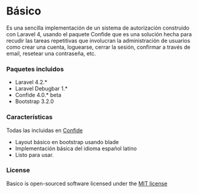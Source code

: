 Básico
======

Es una sencilla implementación de un sistema de autorización construido con Laravel 4, usando el paquete Confide 
que es una solución hecha para recudir las tareas repetitivas que involucran la administración de usuarios como 
crear una cuenta, loguearse, cerrar la sesión, confirmar a través de email, resetear una contraseña, etc.

### Paquetes incluidos
* Laravel 4.2.*
* Laravel Debugbar 1.*
* Confide 4.0.* beta
* Bootstrap 3.2.0

### Características
Todas las incluidas en [Confide](https://github.com/Zizaco/confide#features)
* Layout básico en bootstrap usando blade
* Implementación básica del idioma español latino
* Listo para usar.

### License

Basico is open-sourced software licensed under the [MIT license](http://opensource.org/licenses/MIT)
